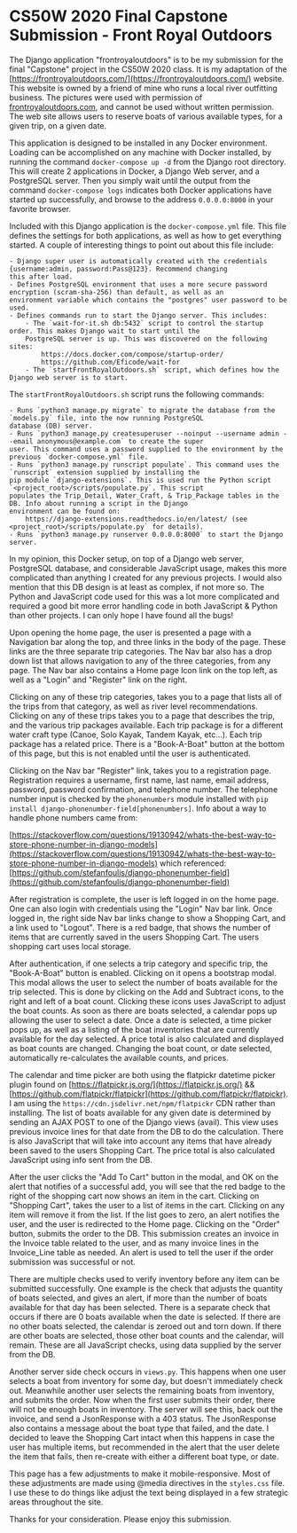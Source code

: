 # CS50W 2020 Final Capstone Submission - Front Royal Outdoors
 
The Django application "frontroyaloutdoors" is to be my submission for the final "Capstone" project in the CS50W 2020 class. It is my adaptation of the [https://frontroyaloutdoors.com/](https://frontroyaloutdoors.com/) website. This website is owned by a friend of mine who runs a local river outfitting business. The pictures were used with permission of [frontroyaloutdoors.com](https://frontroyaloutdoors.com/), and cannot be used without written permission. The web site allows users to reserve boats of various available types, for a given trip, on a given date.

This application is designed to be installed in any Docker environment. Loading can be accomplished on any machine with Docker installed, by running the command `docker-compose up -d` from the Django root directory. This will create 2 applications in Docker, a Django Web server, and a PostgreSQL server. Then you simply wait until the output from the command `docker-compose logs` indicates both Docker applications have started up successfully, and browse to the address `0.0.0.0:8000` in your favorite browser.

Included with this Django application is the `docker-compose.yml` file. This file defines the settings for both applications, as well as how to get everything started. A couple of interesting things to point out about this file include:

    - Django super user is automatically created with the credentials {username:admin, password:Pass@123}. Recommend changing 
    this after load.
    - Defines PostgreSQL environment that uses a more secure password encryption (scram-sha-256) than default, as well as an 
    environment variable which contains the "postgres" user password to be used.
    - Defines commands run to start the Django server. This includes:
        - The `wait-for-it.sh db:5432` script to control the startup order. This makes Django wait to start until the 
        PostgreSQL server is up. This was discovered on the following sites:
            https://docs.docker.com/compose/startup-order/
            https://github.com/Eficode/wait-for
        - The `startFrontRoyalOutdoors.sh` script, which defines how the Django web server is to start.
        
The `startFrontRoyalOutdoors.sh` script runs the following commands:
    
    - Runs `python3 manage.py migrate` to migrate the database from the `models.py` file, into the now running PostgreSQL 
    database (DB) server.
    - Runs `python3 manage.py createsuperuser --noinput --username admin --email anonymous@example.com` to create the super 
    user. This command uses a password supplied to the environment by the previous `docker-compose.yml` file.
    - Runs `python3 manage.py runscript populate`. This command uses the `runscript` extension supplied by installing the 
    pip module `django-extensions`. This is used run the Python script `<project_root>/scripts/populate.py`. This script 
    populates the Trip_Detail, Water_Craft, & Trip_Package tables in the DB. Info about running a script in the Django 
    environment can be found on:
        https://django-extensions.readthedocs.io/en/latest/ (see <project_root>/scripts/populate.py` for details).
    - Runs `python3 manage.py runserver 0.0.0.0:8000` to start the Django server.
    
In my opinion, this Docker setup, on top of a Django web server, PostgreSQL database, and considerable JavaScript usage, makes this more complicated than anything I created for any previous projects. I would also mention that this DB design is at least as complex, if not more so. The Python and JavaScript code used for this was a lot more complicated and required a good bit more error handling code in both JavaScript & Python than other projects. I can only hope I have found all the bugs!

Upon opening the home page, the user is presented a page with a Navigation bar along the top, and three links in the body of the page. These links are the three separate trip categories. The Nav bar also has a drop down list that allows navigation to any of the three categories, from any page. The Nav bar also contains a Home page Icon link on the top left, as well as a "Login" and "Register" link on the right.

Clicking on any of these trip categories, takes you to a page that lists all of the trips from that category, as well as river level recommendations. Clicking on any of these trips takes you to a page that describes the trip, and the various trip packages available. Each trip package is for a different water craft type (Canoe, Solo Kayak, Tandem Kayak, etc...). Each trip package has a related price. There is a "Book-A-Boat" button at the bottom of this page, but this is not enabled until the user is authenticated.

Clicking on the Nav bar "Register" link, takes you to a registration page. Registration requires a username, first name, last name, email address, password, password confirmation, and telephone number. The telephone number input is checked by the `phonenumbers` module installed with `pip install django-phonenumber-field[phonenumbers]`. Info about a way to handle phone numbers came from:
    
[https://stackoverflow.com/questions/19130942/whats-the-best-way-to-store-phone-number-in-django-models](https://stackoverflow.com/questions/19130942/whats-the-best-way-to-store-phone-number-in-django-models)  which referenced: 
[https://github.com/stefanfoulis/django-phonenumber-field](https://github.com/stefanfoulis/django-phonenumber-field)

After registration is complete, the user is left logged in on the home page. One can also login with credentials using the "Login" Nav bar link. Once logged in, the right side Nav bar links change to show a Shopping Cart, and a link used to "Logout". There is a red badge, that shows the number of items that are currently saved in the users Shopping Cart. The users shopping cart uses local storage.

After authentication, if one selects a trip category and specific trip, the "Book-A-Boat" button is enabled. Clicking on it opens a bootstrap modal. This modal allows the user to select the number of boats available for the trip selected. This is done by clicking on the Add and Subtract icons, to the right and left of a boat count. Clicking these icons uses JavaScript to adjust the boat counts. As soon as there are boats selected, a calendar pops up allowing the user to select a date. Once a date is selected, a time picker pops up, as well as a listing of the boat inventories that are currently available for the day selected. A price total is also calculated and displayed as boat counts are changed. Changing the boat count, or date selected, automatically re-calculates the available counts, and prices.

The calendar and time picker are both using the flatpickr datetime picker plugin found on [https://flatpickr.js.org/](https://flatpickr.js.org/) &&  [https://github.com/flatpickr/flatpickr](https://github.com/flatpickr/flatpickr). I am using the `https://cdn.jsdelivr.net/npm/flatpickr` CDN rather than installing. The list of boats available for any given date is determined by sending an AJAX POST to one of the Django views (avail). This view uses previous invoice lines for that date from the DB to do the calculation. There is also JavaScript that will take into account any items that have already been saved to the users Shopping Cart. The price total is also calculated JavaScript using info sent from the DB.

After the user clicks the "Add To Cart" button in the modal, and OK on the alert that notifies of a successful add, you will see that the red badge to the right of the shopping cart now shows an item in the cart. Clicking on "Shopping Cart", takes the user to a list of items in the cart. Clicking on any item will remove it from the list. If the list goes to zero, an alert notifies the user, and the user is redirected to the Home page. Clicking on the "Order" button, submits the order to the DB. This submission creates an invoice in the Invoice table related to the user, and as many invoice lines in the Invoice_Line table as needed. An alert is used to tell the user if the order submission was successful or not.

There are multiple checks used to verify inventory before any item can be submitted successfully. One example is the check that adjusts the quantity of boats selected, and gives an alert, if more than the number of boats available for that day has been selected. There is a separate check that occurs if there are 0 boats available when the date is selected. If there are no other boats selected, the calendar is zeroed out and torn down. If there are other boats are selected, those other boat counts and the calendar, will remain. These are all JavaScript checks, using data supplied by the server from the DB.

Another server side check occurs in `views.py`. This happens when one user selects a boat from inventory for some day, but doesn't immediately check out. Meanwhile another user selects the remaining boats from inventory, and submits the order. Now when the first user submits their order, there will not be enough boats in inventory. The server will see this, back out the invoice, and send a JsonResponse with a 403 status. The JsonResponse also contains a message about the boat type that failed, and the date. I decided to leave the Shopping Cart intact when this happens in case the user has multiple items, but recommended in the alert that the user delete the item that fails, then re-create with either a different boat type, or date.

This page has a few adjustments to make it mobile-responsive. Most of these adjustments are made using @media directives in the `styles.css` file. I use these to do things like adjust the text being displayed in a few strategic areas throughout the site.

Thanks for your consideration. Please enjoy this submission.

